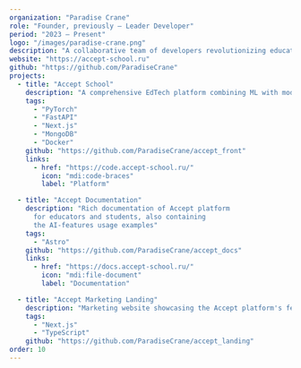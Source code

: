 ```yaml
---
organization: "Paradise Crane"
role: "Founder, previously — Leader Developer"
period: "2023 — Present"
logo: "/images/paradise-crane.png"
description: "A collaborative team of developers revolutionizing educational technology through innovative EdTech solutions. The organization combines machine learning with modern web technologies to create accessible and functional learning experiences for students and educators. The main current project — Accept educational platform"
website: "https://accept-school.ru"
github: "https://github.com/ParadiseCrane"
projects:
  - title: "Accept School"
    description: "A comprehensive EdTech platform combining ML with modern web technologies for interactive programming education, featuring code plagiarism detection, generative AI for hints, and automated assessment systems"
    tags:
      - "PyTorch"
      - "FastAPI"
      - "Next.js"
      - "MongoDB"
      - "Docker"
    github: "https://github.com/ParadiseCrane/accept_front"
    links:
      - href: "https://code.accept-school.ru/"
        icon: "mdi:code-braces"
        label: "Platform"

  - title: "Accept Documentation"
    description: "Rich documentation of Accept platform
      for educators and students, also containing
      the AI-features usage examples"
    tags:
      - "Astro"
    github: "https://github.com/ParadiseCrane/accept_docs"
    links:
      - href: "https://docs.accept-school.ru/"
        icon: "mdi:file-document"
        label: "Documentation"

  - title: "Accept Marketing Landing"
    description: "Marketing website showcasing the Accept platform's features, benefits, and educational impact for prospective users and educational institution"
    tags:
      - "Next.js"
      - "TypeScript"
    github: "https://github.com/ParadiseCrane/accept_landing"
order: 10
---
```


